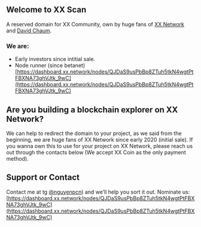 ## Welcome to XX Scan

A reserved domain for XX Community, own by huge fans of [XX Network](https://xx.network/) and [David Chaum](http://chaum.com/).
### We are:
- Early investors since intitial sale.
- Node runner (since betanet) [https://dashboard.xx.network/nodes/QJDaS9usPbBp8ZTuh5tkN4wgtPtFBXNA73ghVJtk_9wC](https://dashboard.xx.network/nodes/QJDaS9usPbBp8ZTuh5tkN4wgtPtFBXNA73ghVJtk_9wC) 

## Are you building a blockchain explorer on XX Network?

We can help to redirect the domain to your project, as we said from the beginning, we are huge fans of XX Network since early 2020 (initial sale).
If you wanna own this to use for your project on XX Network, please reach us out through the contacts below (We accept XX Coin as the only payment method).

## Support or Contact

Contact me at tg [@nguyenpcn](https://t.me/nguyenpcn)) and we’ll help you sort it out.
Nominate us: [https://dashboard.xx.network/nodes/QJDaS9usPbBp8ZTuh5tkN4wgtPtFBXNA73ghVJtk_9wC](https://dashboard.xx.network/nodes/QJDaS9usPbBp8ZTuh5tkN4wgtPtFBXNA73ghVJtk_9wC) 
